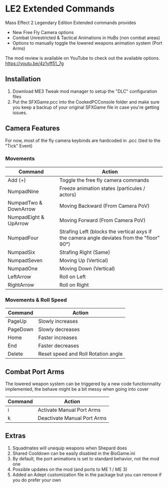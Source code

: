 # LE2 Extended Commands

Mass Effect 2 Legendary Edition Extended commands provides
- New Free Fly Camera options
- Combat Unrestricted & Tactical Animations in HuBs (non combat areas)
- Options to manually toggle the lowered weapons animation system (Port Arms)

The mod review is available on YouTube to check out the available options.
https://youtu.be/4z1yff51_7g

## Installation

1. Download ME3 Tweak mod manager to setup the "DLC" configuration files
2. Put the SFXGame.pcc into the CookedPCConsole folder and make sure you keep a backup of your original SFXGame file in case you're getting issues.

## Camera Features
For now, most of the fly camera keybinds are hardcoded in .pcc (tied to the "Tick" Event)

### Movements

|Command|Action|
| --- | --- |
|Add (+) | Toggle the free fly camera commands|
|NumpadNine | Freeze animation states (particules / actors) |
|NumpadTwo & DownArrow | Moving Backward (From Camera PoV)|
|NumpadEight & UpArrow | Moving Forward (From Camera PoV)|
|NumpadFour | Strafing Left (blocks the vertical axys if the camera angle deviates from the "floor" 90°)|
|NumpadSix | Strafing Right (Same)|
|NumpadSeven | Moving Up (Vertical)|
|NumpadOne | Moving Down (Vertical)|
|LeftArrow | Roll on Left|
|RightArrow | Roll on Right|

### Movements & Roll Speed

|Command|Action|
| --- | --- |
|PageUp | Slowly increases| 
|PageDown | Slowly decreases|
|Home | Faster increases|
|End | Faster decreases|
|Delete | Reset speed and Roll Rotation angle|

## Combat Port Arms

The lowered weapon system can be triggered by a new code functionnality implemented, the behave might be a bit messy when going into cover

|Command|Action|
| --- | --- |
| i | Activate Manual Port Arms |
| k | Deactivate Manual Port Arms |

## Extras

1. Squadmates will unequip weapons when Shepard does
2. Shared Cooldown can be easily disabled in the BioGame.ini
3. By default, the port animations is set to standard behavior, not the mod one
4. Possible updates on the mod (and ports to ME 1 / ME 3)
5. Added an Adept customization file in the package but you can remove if you do prefer your own
